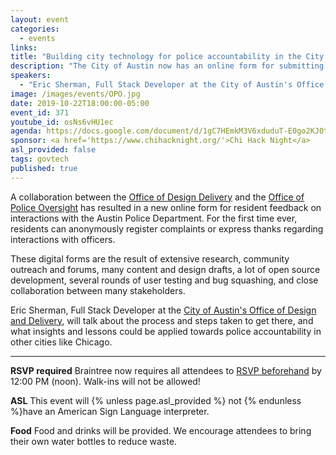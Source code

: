 ```yaml
---
layout: event
categories:
  - events
links:
title: "Building city technology for police accountability in the City of Austin"
description: "The City of Austin now has an online form for submitting anonymous feedback on police conduct. Eric Sherman, , Full Stack Developer at the City of Austin's Office of Design and Delivery, will talk about what it took to get there, and what that can mean for police accountability in other cities."
speakers:
  - "Eric Sherman, Full Stack Developer at the City of Austin's Office of Design and Delivery"
image: /images/events/OPO.jpg
date: 2019-10-22T18:00:00-05:00
event_id: 371
youtube_id: osNs6vHU1ec
agenda: https://docs.google.com/document/d/1gC7HEmkM3V6xduduT-E0go2KJ0tEG_CPWxxAGDotGP4/edit?usp=sharing
sponsor: <a href='https://www.chihacknight.org/'>Chi Hack Night</a>
asl_provided: false
tags: govtech
published: true
---
```


A collaboration between the [Office of Design Delivery](https://odd.austintexas.io/) and the [Office of Police Oversight](https://alpha.austin.gov/police-oversight/) has resulted in a new online form for resident feedback on interactions with the Austin Police Department. For the first time ever, residents can anonymously register complaints or express thanks regarding interactions with officers.

These digital forms are the result of extensive research, community outreach and forums, many content and design drafts, a lot of open source development, several rounds of user testing and bug squashing, and close collaboration between many stakeholders.

Eric Sherman, Full Stack Developer at the [City of Austin's Office of Design and Delivery](https://odd.austintexas.io/), will talk about the process and steps taken to get there, and what insights and lessons could be applied towards police accountability in other cities like Chicago.

---

**RSVP required** Braintree now requires all attendees to [RSVP beforehand]({{site.rsvp_url}}) by 12:00 PM (noon). Walk-ins will not be allowed!

**ASL** This event will {% unless page.asl_provided %} not {% endunless %}have an American Sign Language interpreter.

**Food** Food and drinks will be provided. We encourage attendees to bring their own water bottles to reduce waste.
